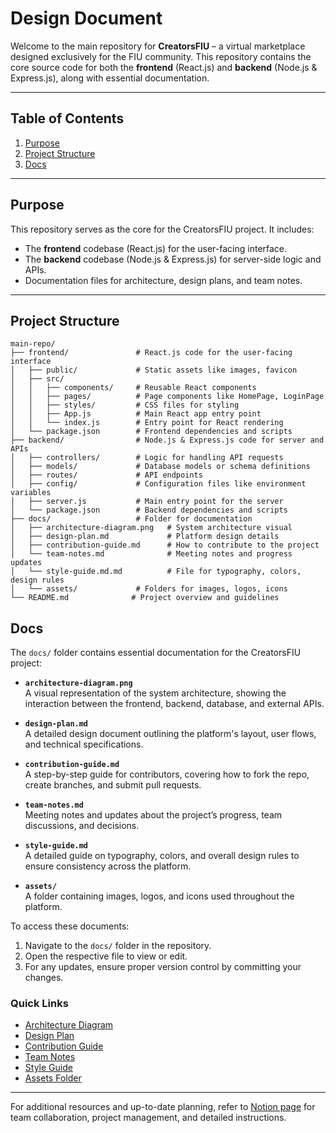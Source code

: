 # **Design Document**

Welcome to the main repository for **CreatorsFIU** – a virtual marketplace designed exclusively for the FIU community. This repository contains the core source code for both the **frontend** (React.js) and **backend** (Node.js & Express.js), along with essential documentation.

---

## **Table of Contents**
1. [Purpose](#purpose)
2. [Project Structure](#project-structure)
3. [Docs](#docs)


---

## **Purpose**
This repository serves as the core for the CreatorsFIU project. It includes:
- The **frontend** codebase (React.js) for the user-facing interface.
- The **backend** codebase (Node.js & Express.js) for server-side logic and APIs.
- Documentation files for architecture, design plans, and team notes.

---

## **Project Structure**

```plaintext
main-repo/
├── frontend/               # React.js code for the user-facing interface
│   ├── public/             # Static assets like images, favicon
│   ├── src/
│   │   ├── components/     # Reusable React components
│   │   ├── pages/          # Page components like HomePage, LoginPage
│   │   ├── styles/         # CSS files for styling
│   │   ├── App.js          # Main React app entry point
│   │   └── index.js        # Entry point for React rendering
│   └── package.json        # Frontend dependencies and scripts
├── backend/                # Node.js & Express.js code for server and APIs
│   ├── controllers/        # Logic for handling API requests
│   ├── models/             # Database models or schema definitions
│   ├── routes/             # API endpoints
│   ├── config/             # Configuration files like environment variables
│   ├── server.js           # Main entry point for the server
│   └── package.json        # Backend dependencies and scripts
├── docs/                   # Folder for documentation
│   ├── architecture-diagram.png   # System architecture visual
│   ├── design-plan.md             # Platform design details
│   ├── contribution-guide.md      # How to contribute to the project
│   └── team-notes.md              # Meeting notes and progress updates
│   └── style-guide.md.md          # File for typography, colors, design rules
│   └── assets/             # Folders for images, logos, icons
└── README.md              # Project overview and guidelines

```
## **Docs**

The `docs/` folder contains essential documentation for the CreatorsFIU project:

- **`architecture-diagram.png`**  
  A visual representation of the system architecture, showing the interaction between the frontend, backend, database, and external APIs.

- **`design-plan.md`**  
  A detailed design document outlining the platform's layout, user flows, and technical specifications.

- **`contribution-guide.md`**  
  A step-by-step guide for contributors, covering how to fork the repo, create branches, and submit pull requests.

- **`team-notes.md`**  
  Meeting notes and updates about the project’s progress, team discussions, and decisions.

- **`style-guide.md`**  
  A detailed guide on typography, colors, and overall design rules to ensure consistency across the platform.

- **`assets/`**  
  A folder containing images, logos, and icons used throughout the platform.

To access these documents:
1. Navigate to the `docs/` folder in the repository.
2. Open the respective file to view or edit.
3. For any updates, ensure proper version control by committing your changes.

### **Quick Links**
- [Architecture Diagram](docs/architecture-diagram.png)
- [Design Plan](docs/design-plan.md)
- [Contribution Guide](docs/contribution-guide.md)
- [Team Notes](docs/team-notes.md)
- [Style Guide](docs/style-guide.md)
- [Assets Folder](docs/assets/)

---

For additional resources and up-to-date planning, refer to [Notion page](https://www.notion.so/initBuild-Web-Dev-187d075b7d718072bd49cf3aa65f65a2) for team collaboration, project management, and detailed instructions.

